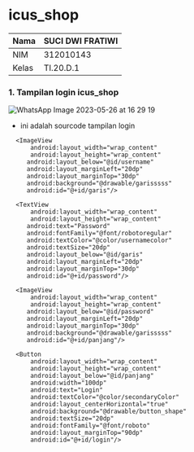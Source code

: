 # icus_shop

| Nama      | SUCI DWI FRATIWI |
| ----------- | ----------- |
| NIM     | 312010143      |
| Kelas   | TI.20.D.1    |

### 1. Tampilan login icus_shop

![WhatsApp Image 2023-05-26 at 16 29 19](https://github.com/Sucidwi14/icus_shop/assets/101787968/4c786113-d5b3-4415-a03f-dc28f9da871d)

- ini adalah sourcode tampilan login 
  <?xml version="1.0" encoding="utf-8"?>
<RelativeLayout xmlns:android="http://schemas.android.com/apk/res/android"
    xmlns:app="http://schemas.android.com/apk/res-auto"
    xmlns:tools="http://schemas.android.com/tools"
    android:layout_width="match_parent"
    android:layout_height="match_parent"
    tools:context=".MainActivity">

   <TextView
       android:layout_width="wrap_content"
       android:layout_height="wrap_content"
       android:text="ICUS_SHOP"
       android:fontFamily="@font/roboto"
       android:textColor="@color/icuscolor"
       android:textSize="50dp"
       android:layout_marginLeft="10dp"
       android:layout_marginTop="30dp"
       android:layout_centerHorizontal="true"
       android:id="@+id/icus"/>

   <ImageView
       android:layout_width="97dp"
       android:layout_height="118dp"
       android:layout_below="@id/icus"
       android:layout_marginLeft="10dp"
       android:layout_marginTop="11dp"
       android:background="@drawable/keranjang"
       android:layout_centerHorizontal="true"
       android:id="@+id/keranjang"/>

   <TextView
       android:layout_width="wrap_content"
       android:layout_height="wrap_content"
       android:text="Username"
       android:fontFamily="@font/robotoregular"
      android:textColor="@color/usernamecolor"
      android:textSize="20dp"
      android:layout_below="@+id/keranjang"
      android:layout_marginLeft="20dp"
      android:layout_marginTop="30dp"
      android:id="@+id/username"/>

      <ImageView
          android:layout_width="wrap_content"
          android:layout_height="wrap_content"
         android:layout_below="@id/username"
         android:layout_marginLeft="20dp"
         android:layout_marginTop="30dp"
         android:background="@drawable/garisssss"
         android:id="@+id/garis"/>

      <TextView
          android:layout_width="wrap_content"
          android:layout_height="wrap_content"
         android:text="Password"
         android:fontFamily="@font/robotoregular"
         android:textColor="@color/usernamecolor"
         android:textSize="20dp"
         android:layout_below="@id/garis"
         android:layout_marginLeft="20dp"
         android:layout_marginTop="30dp"
         android:id="@+id/password"/>

      <ImageView
          android:layout_width="wrap_content"
          android:layout_height="wrap_content"
         android:layout_below="@id/password"
         android:layout_marginLeft="20dp"
         android:layout_marginTop="30dp"
         android:background="@drawable/garisssss"
         android:id="@+id/panjang"/>

      <Button
          android:layout_width="wrap_content"
          android:layout_height="wrap_content"
          android:layout_below="@id/panjang"
          android:width="100dp"
          android:text="Login"
          android:textColor="@color/secondaryColor"
          android:layout_centerHorizontal="true"
          android:background="@drawable/button_shape"
          android:textSize="20dp"
          android:fontFamily="@font/roboto"
          android:layout_marginTop="90dp"
          android:id="@+id/login"/>
   
</RelativeLayout>

